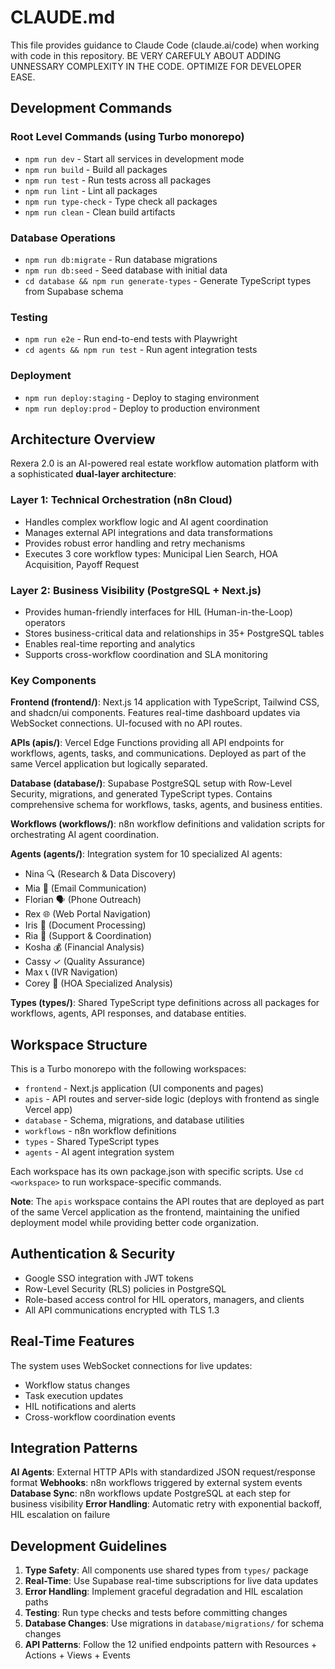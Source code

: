 # CLAUDE.md

This file provides guidance to Claude Code (claude.ai/code) when working with code in this repository.
BE VERY CAREFULY ABOUT ADDING UNNESSARY COMPLEXITY IN THE CODE. OPTIMIZE FOR DEVELOPER EASE.
## Development Commands

### Root Level Commands (using Turbo monorepo)
- `npm run dev` - Start all services in development mode
- `npm run build` - Build all packages
- `npm run test` - Run tests across all packages
- `npm run lint` - Lint all packages
- `npm run type-check` - Type check all packages
- `npm run clean` - Clean build artifacts

### Database Operations
- `npm run db:migrate` - Run database migrations
- `npm run db:seed` - Seed database with initial data
- `cd database && npm run generate-types` - Generate TypeScript types from Supabase schema

### Testing
- `npm run e2e` - Run end-to-end tests with Playwright
- `cd agents && npm run test` - Run agent integration tests

### Deployment
- `npm run deploy:staging` - Deploy to staging environment
- `npm run deploy:prod` - Deploy to production environment

## Architecture Overview

Rexera 2.0 is an AI-powered real estate workflow automation platform with a sophisticated **dual-layer architecture**:

### Layer 1: Technical Orchestration (n8n Cloud)
- Handles complex workflow logic and AI agent coordination
- Manages external API integrations and data transformations
- Provides robust error handling and retry mechanisms
- Executes 3 core workflow types: Municipal Lien Search, HOA Acquisition, Payoff Request

### Layer 2: Business Visibility (PostgreSQL + Next.js)
- Provides human-friendly interfaces for HIL (Human-in-the-Loop) operators
- Stores business-critical data and relationships in 35+ PostgreSQL tables
- Enables real-time reporting and analytics
- Supports cross-workflow coordination and SLA monitoring

### Key Components

**Frontend (frontend/)**: Next.js 14 application with TypeScript, Tailwind CSS, and shadcn/ui components. Features real-time dashboard updates via WebSocket connections. UI-focused with no API routes.

**APIs (apis/)**: Vercel Edge Functions providing all API endpoints for workflows, agents, tasks, and communications. Deployed as part of the same Vercel application but logically separated.

**Database (database/)**: Supabase PostgreSQL setup with Row-Level Security, migrations, and generated TypeScript types. Contains comprehensive schema for workflows, tasks, agents, and business entities.

**Workflows (workflows/)**: n8n workflow definitions and validation scripts for orchestrating AI agent coordination.

**Agents (agents/)**: Integration system for 10 specialized AI agents:
- Nina 🔍 (Research & Data Discovery)
- Mia 📧 (Email Communication)
- Florian 🗣️ (Phone Outreach)
- Rex 🌐 (Web Portal Navigation)
- Iris 📄 (Document Processing)
- Ria 🤝 (Support & Coordination)
- Kosha 💰 (Financial Analysis)
- Cassy ✓ (Quality Assurance)
- Max 📞 (IVR Navigation)
- Corey 🏢 (HOA Specialized Analysis)

**Types (types/)**: Shared TypeScript type definitions across all packages for workflows, agents, API responses, and database entities.

## Workspace Structure

This is a Turbo monorepo with the following workspaces:
- `frontend` - Next.js application (UI components and pages)
- `apis` - API routes and server-side logic (deploys with frontend as single Vercel app)
- `database` - Schema, migrations, and database utilities
- `workflows` - n8n workflow definitions
- `types` - Shared TypeScript types
- `agents` - AI agent integration system

Each workspace has its own package.json with specific scripts. Use `cd <workspace>` to run workspace-specific commands.

**Note**: The `apis` workspace contains the API routes that are deployed as part of the same Vercel application as the frontend, maintaining the unified deployment model while providing better code organization.

## Authentication & Security

- Google SSO integration with JWT tokens
- Row-Level Security (RLS) policies in PostgreSQL
- Role-based access control for HIL operators, managers, and clients
- All API communications encrypted with TLS 1.3

## Real-Time Features

The system uses WebSocket connections for live updates:
- Workflow status changes
- Task execution updates
- HIL notifications and alerts
- Cross-workflow coordination events

## Integration Patterns

**AI Agents**: External HTTP APIs with standardized JSON request/response format
**Webhooks**: n8n workflows triggered by external system events
**Database Sync**: n8n workflows update PostgreSQL at each step for business visibility
**Error Handling**: Automatic retry with exponential backoff, HIL escalation on failure

## Development Guidelines

1. **Type Safety**: All components use shared types from `types/` package
2. **Real-Time**: Use Supabase real-time subscriptions for live data updates
3. **Error Handling**: Implement graceful degradation and HIL escalation paths
4. **Testing**: Run type checks and tests before committing changes
5. **Database Changes**: Use migrations in `database/migrations/` for schema changes
6. **API Patterns**: Follow the 12 unified endpoints pattern with Resources + Actions + Views + Events
